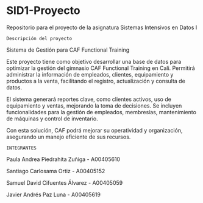 # SID1-Proyecto
Repositorio para el proyecto de la asignatura Sistemas Intensivos en Datos I


`Descripción del proyecto`

Sistema de Gestión para CAF Functional Training

Este proyecto tiene como objetivo desarrollar una base de datos para optimizar la gestión del gimnasio CAF Functional Training en Cali. Permitirá administrar la información de empleados, clientes, equipamiento y productos a la venta, facilitando el registro, actualización y consulta de datos.

El sistema generará reportes clave, como clientes activos, uso de equipamiento y ventas, mejorando la toma de decisiones. Se incluyen funcionalidades para la gestión de empleados, membresías, mantenimiento de máquinas y control de inventario.

Con esta solución, CAF podrá mejorar su operatividad y organización, asegurando un manejo eficiente de sus recursos.



`INTEGRANTES`

Paula Andrea Piedrahita Zuñiga - A00405610 

Santiago Carlosama Ortiz - A00405152 

Samuel David Cifuentes Álvarez - A00405059 

Javier Andrés Paz Luna - A00405619 
